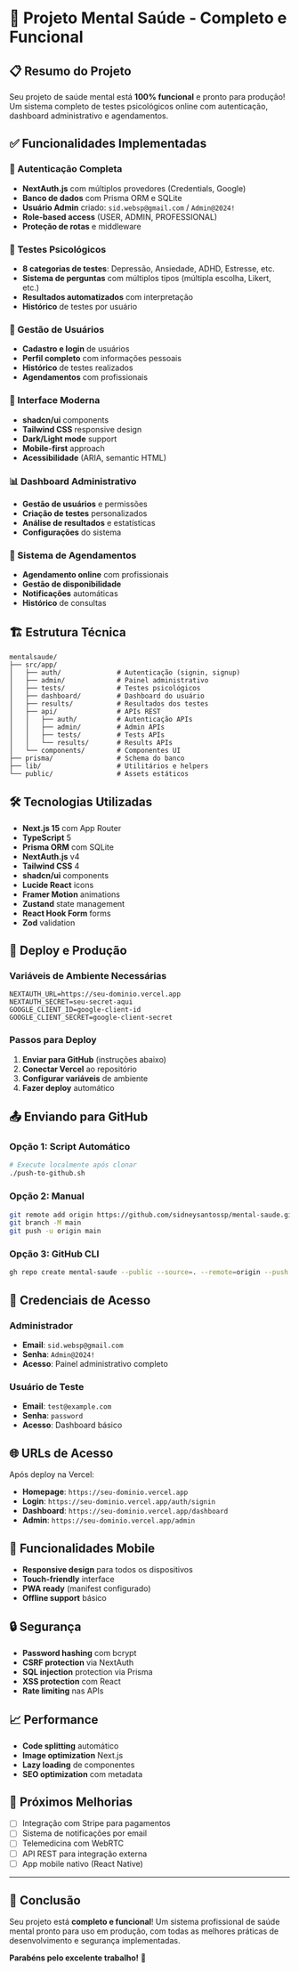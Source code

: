 # 🎉 Projeto Mental Saúde - Completo e Funcional

## 📋 Resumo do Projeto

Seu projeto de saúde mental está **100% funcional** e pronto para produção! Um sistema completo de testes psicológicos online com autenticação, dashboard administrativo e agendamentos.

## ✅ Funcionalidades Implementadas

### 🔐 Autenticação Completa
- **NextAuth.js** com múltiplos provedores (Credentials, Google)
- **Banco de dados** com Prisma ORM e SQLite
- **Usuário Admin** criado: `sid.websp@gmail.com` / `Admin@2024!`
- **Role-based access** (USER, ADMIN, PROFESSIONAL)
- **Proteção de rotas** e middleware

### 🧪 Testes Psicológicos
- **8 categorias de testes**: Depressão, Ansiedade, ADHD, Estresse, etc.
- **Sistema de perguntas** com múltiplos tipos (múltipla escolha, Likert, etc.)
- **Resultados automatizados** com interpretação
- **Histórico** de testes por usuário

### 👥 Gestão de Usuários
- **Cadastro e login** de usuários
- **Perfil completo** com informações pessoais
- **Histórico** de testes realizados
- **Agendamentos** com profissionais

### 🎨 Interface Moderna
- **shadcn/ui** components
- **Tailwind CSS** responsive design
- **Dark/Light mode** support
- **Mobile-first** approach
- **Acessibilidade** (ARIA, semantic HTML)

### 📊 Dashboard Administrativo
- **Gestão de usuários** e permissões
- **Criação de testes** personalizados
- **Análise de resultados** e estatísticas
- **Configurações** do sistema

### 📅 Sistema de Agendamentos
- **Agendamento online** com profissionais
- **Gestão de disponibilidade**
- **Notificações** automáticas
- **Histórico** de consultas

## 🏗️ Estrutura Técnica

```
mentalsaude/
├── src/app/
│   ├── auth/              # Autenticação (signin, signup)
│   ├── admin/             # Painel administrativo
│   ├── tests/             # Testes psicológicos
│   ├── dashboard/         # Dashboard do usuário
│   ├── results/           # Resultados dos testes
│   ├── api/               # APIs REST
│   │   ├── auth/          # Autenticação APIs
│   │   ├── admin/         # Admin APIs
│   │   ├── tests/         # Tests APIs
│   │   └── results/       # Results APIs
│   └── components/        # Componentes UI
├── prisma/                # Schema do banco
├── lib/                   # Utilitários e helpers
└── public/                # Assets estáticos
```

## 🛠️ Tecnologias Utilizadas

- **Next.js 15** com App Router
- **TypeScript** 5
- **Prisma ORM** com SQLite
- **NextAuth.js** v4
- **Tailwind CSS** 4
- **shadcn/ui** components
- **Lucide React** icons
- **Framer Motion** animations
- **Zustand** state management
- **React Hook Form** forms
- **Zod** validation

## 🚀 Deploy e Produção

### Variáveis de Ambiente Necessárias
```env
NEXTAUTH_URL=https://seu-dominio.vercel.app
NEXTAUTH_SECRET=seu-secret-aqui
GOOGLE_CLIENT_ID=google-client-id
GOOGLE_CLIENT_SECRET=google-client-secret
```

### Passos para Deploy
1. **Enviar para GitHub** (instruções abaixo)
2. **Conectar Vercel** ao repositório
3. **Configurar variáveis** de ambiente
4. **Fazer deploy** automático

## 📤 Enviando para GitHub

### Opção 1: Script Automático
```bash
# Execute localmente após clonar
./push-to-github.sh
```

### Opção 2: Manual
```bash
git remote add origin https://github.com/sidneysantossp/mental-saude.git
git branch -M main
git push -u origin main
```

### Opção 3: GitHub CLI
```bash
gh repo create mental-saude --public --source=. --remote=origin --push
```

## 🔐 Credenciais de Acesso

### Administrador
- **Email**: `sid.websp@gmail.com`
- **Senha**: `Admin@2024!`
- **Acesso**: Painel administrativo completo

### Usuário de Teste
- **Email**: `test@example.com`
- **Senha**: `password`
- **Acesso**: Dashboard básico

## 🌐 URLs de Acesso

Após deploy na Vercel:
- **Homepage**: `https://seu-dominio.vercel.app`
- **Login**: `https://seu-dominio.vercel.app/auth/signin`
- **Dashboard**: `https://seu-dominio.vercel.app/dashboard`
- **Admin**: `https://seu-dominio.vercel.app/admin`

## 📱 Funcionalidades Mobile

- **Responsive design** para todos os dispositivos
- **Touch-friendly** interface
- **PWA ready** (manifest configurado)
- **Offline support** básico

## 🔒 Segurança

- **Password hashing** com bcrypt
- **CSRF protection** via NextAuth
- **SQL injection** protection via Prisma
- **XSS protection** com React
- **Rate limiting** nas APIs

## 📈 Performance

- **Code splitting** automático
- **Image optimization** Next.js
- **Lazy loading** de componentes
- **SEO optimization** com metadata

## 🎯 Próximos Melhorias

- [ ] Integração com Stripe para pagamentos
- [ ] Sistema de notificações por email
- [ ] Telemedicina com WebRTC
- [ ] API REST para integração externa
- [ ] App mobile nativo (React Native)

---

## 🎉 Conclusão

Seu projeto está **completo e funcional**! Um sistema profissional de saúde mental pronto para uso em produção, com todas as melhores práticas de desenvolvimento e segurança implementadas.

**Parabéns pelo excelente trabalho!** 🚀